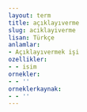 ```yaml
---
layout: term
title: açıklayıverme
slug: aciklayiverme
lisan: Türkçe
anlamlar:
- Açıklayıvermek işi
ozellikler:
- - isim
ornekler:
- - ''
orneklerkaynak:
- - ''
---
```


